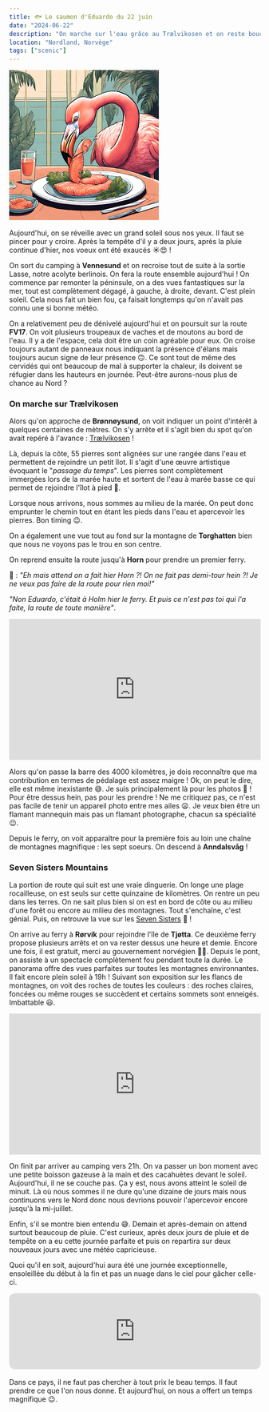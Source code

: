 ```yaml
---
title: 🐟 Le saumon d'Eduardo du 22 juin
date: "2024-06-22"
description: "On marche sur l'eau grâce au Trælvikosen et on reste bouche bée devant les montagnes des septs sœurs !"
location: "Nordland, Norvège"
tags: ["scenic"]
---
```


![Saumon d'Eduardo](../saumon_eduardo.png)

Aujourd'hui, on se réveille avec un grand soleil sous nos yeux. Il faut se pincer pour y croire. Après la tempête d'il y a deux jours, après la pluie continue d'hier, nos voeux ont été exaucés ☀️😍 !

On sort du camping à **Vennesund** et on recroise tout de suite à la sortie Lasse, notre acolyte berlinois. On fera la route ensemble aujourd'hui ! On commence par remonter la péninsule, on a des vues fantastiques sur la mer, tout est complètement dégagé, à gauche, à droite, devant. C'est plein soleil. Cela nous fait un bien fou, ça faisait longtemps qu'on n'avait pas connu une si bonne météo.

On a relativement peu de dénivelé aujourd'hui et on poursuit sur la route **FV17**. On voit plusieurs troupeaux de vaches et de moutons au bord de l'eau. Il y a de l'espace, cela doit être un coin agréable pour eux. On croise toujours autant de panneaux nous indiquant la présence d'élans mais toujours aucun signe de leur présence 🙃. Ce sont tout de même des cervidés qui ont beaucoup de mal à supporter la chaleur, ils doivent se réfugier dans les hauteurs en journée. Peut-être aurons-nous plus de chance au Nord ?

### On marche sur Trælvikosen

Alors qu'on approche de **Brønnøysund**, on voit indiquer un point d'intérêt à quelques centaines de mètres. On s'y arrête et il s'agit bien du spot qu'on avait repéré à l'avance :
[Trælvikosen](https://www.nasjonaleturistveger.no/en/routes/helgelandskysten/tralvikosen/) !

Là, depuis la côte, 55 pierres sont alignées sur une rangée dans l'eau et permettent de rejoindre un petit îlot. Il s'agit d'une œuvre artistique évoquant le "_passage du temps_". Les pierres sont complètement immergées lors de la marée haute et sortent de l'eau à marée basse ce qui permet de rejoindre l'îlot à pied 🤩.

Lorsque nous arrivons, nous sommes au milieu de la marée. On peut donc emprunter le chemin tout en étant les pieds dans l'eau et apercevoir les pierres. Bon timing 😉.

On a également une vue tout au fond sur la montagne de **Torghatten** bien que nous ne voyons pas le trou en son centre.

On reprend ensuite la route jusqu'à **Horn** pour prendre un premier ferry.

🦩 : _"Eh mais attend on a fait hier Horn ?! On ne fait pas demi-tour hein ?! Je ne veux pas faire de la route pour rien moi!"_

_"Non Eduardo, c'était à Holm hier le ferry. Et puis ce n'est pas toi qui l'a faite, la route de toute manière"_.

<div style="width: 100%; height: 0; position: relative; padding-bottom: 56%;"><iframe src="https://giphy.com/embed/XknChYwfPnp04" style="top: 0; left: 0; width: 100%; height: 100%; position: absolute; border: 0;" allowfullscreen scrolling="no" allow="encrypted-media;" class="giphy-embed"></iframe></div>

Alors qu'on passe la barre des 4000 kilomètres, je dois reconnaître que ma contribution en termes de pédalage est assez maigre ! Ok, on peut le dire, elle est même inexistante 😅. Je suis principalement là pour les photos 🦩 ! Pour être dessus hein, pas pour les prendre ! Ne me critiquez pas, ce n'est pas facile de tenir un appareil photo entre mes ailes 😦. Je veux bien être un flamant mannequin mais pas un flamant photographe, chacun sa spécialité 😉.

Depuis le ferry, on voit apparaître pour la première fois au loin une chaîne de montagnes magnifique : les sept soeurs. On descend
à **Anndalsvåg** !

### Seven Sisters Mountains

La portion de route qui suit est une vraie dinguerie. On longe une plage rocailleuse, on est seuls sur cette quinzaine de kilomètres. On rentre un peu dans les terres. On ne sait plus bien si on est en bord de côte ou au milieu d'une forêt ou encore au milieu des montagnes. Tout s'enchaîne, c'est génial. Puis, on retrouve la vue sur les [Seven Sisters](https://www.visitnorway.com/listings/the-seven-sisters-mountain-range-in-alstahaug/221706/) 🤩 !

On arrive au ferry à **Rørvik** pour rejoindre l'île de **Tjøtta**. Ce deuxième ferry propose plusieurs arrêts et on va rester dessus une heure et demie. Encore une fois, il est gratuit, merci au gouvernement norvégien 🙏🏼. Depuis le pont, on assiste à un spectacle complètement fou pendant toute la durée. Le panorama offre des vues parfaites sur toutes les montagnes environnantes. Il fait encore plein soleil à 19h ! Suivant son exposition sur les flancs de montagnes, on voit des roches de toutes les couleurs : des roches claires, foncées ou même rouges se succèdent et certains sommets sont enneigés. Imbattable 😃.

<div style="width: 100%; height: 0; position: relative; padding-bottom: 56%;"><iframe src="https://giphy.com/embed/MK6crApUYKsgVP2auF" style="top: 0; left: 0; width: 100%; height: 100%; position: absolute; border: 0;" allowfullscreen scrolling="no" allow="encrypted-media;" class="giphy-embed"></iframe></div>

On finit par arriver au camping vers 21h. On va passer un bon moment avec une petite boisson gazeuse à la main et des cacahuètes devant le soleil. Aujourd'hui, il ne se couche pas. Ça y est, nous avons atteint le soleil de minuit. Là où nous sommes il ne dure qu'une dizaine de jours mais nous continuons vers le Nord donc nous devrions pouvoir l'apercevoir encore jusqu'à la mi-juillet.

Enfin, s'il se montre bien entendu 😅. Demain et après-demain on attend surtout beaucoup de pluie. C'est curieux, après deux jours de pluie et de tempête on a eu cette journée parfaite et puis on repartira sur deux nouveaux jours avec une météo capricieuse.

Quoi qu'il en soit, aujourd'hui aura été une journée exceptionnelle, ensoleillée du début à la fin et pas un nuage dans le ciel pour gâcher celle-ci.

<iframe style="border-radius:12px" src="https://open.spotify.com/embed/track/0gzqZ9d1jIKo9psEIthwXe?utm_source=generator" width="100%" height="152" frameBorder="0" allow="autoplay; clipboard-write; encrypted-media; picture-in-picture" loading="lazy"></iframe>

Dans ce pays, il ne faut pas chercher à tout prix le beau temps. Il faut prendre ce que l'on nous donne. Et aujourd'hui, on nous a offert un temps magnifique 😉.
